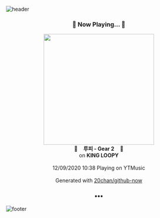 ![header](https://capsule-render.vercel.app/api?type=wave&height=170&section=header&text=Hi.%20I'm%20SHIFT&fontColor=090707&fontAlignX=45&fontAlignY=65&fontSize=100)

<h3 align="center">🎵 Now Playing... 🎵</h3>
<p align="center">
  <a href="https://music.youtube.com/channel/UCsz35tVwzTPeYiadbFgd2bA">
    <img width="300" src="https://lh3.googleusercontent.com/zqh1AE97SB3wkt_2_QNMOf6Es9NeBN6eAb8cJNN_8uTtNtj5d4OlCxrt7DJyRIxE0NTTKJCFWIWxr50">
  </a>
  <br>
  🎵&nbsp&nbsp&nbsp <b>루피 - Gear 2</b> &nbsp&nbsp&nbsp🎵
  <br>
  on <b>KING LOOPY</b>
  
  <br />
  <br />
  12/09/2020 10:38 Playing on YTMusic
  <br />
  <br />
  Generated with <a href="https://github.com/20chan/github-now">20chan/github-now</a>
</p>

<h3 align="center">•••</h3>

![footer](https://capsule-render.vercel.app/api?type=wave&height=150&section=footer)
